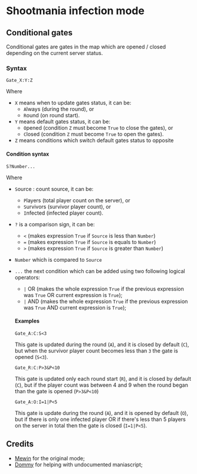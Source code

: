 # Shootmania infection mode

## Conditional gates
Conditional gates are gates in the map which are opened / closed depending on the current server status.
### Syntax
```
Gate_X:Y:Z
```
Where
- `X` means when to update gates status, it can be:
  - `A`lways (during the round), or
  - `R`ound (on round start).
- `Y` means default gates status, it can be:
  - `O`pened (condition `Z` must become `True` to close the gates), or
  - `C`losed (condition `Z` must become `True` to open the gates).
- `Z` means conditions which switch default gates status to opposite

#### Condition syntax
```
S?Number...
```
Where
- `S`ource : count source, it can be:
  - `P`layers (total player count on the server), or
  - `S`urvivors (survivor player count), or
  - `I`nfected (infected player count).
- `?` is a comparison sign, it can be:
  - `<` (makes expression `True` if `Source` is less than `Number`)
  - `=` (makes expression `True` if `Source` is equals to `Number`)
  - `>` (makes expression `True` if `Source` is greater than `Number`)
- `Number` which is compared to `Source`
- `...` the next condition which can be added using two following logical operators:
  - `|` OR (makes the whole expression `True` if the previous expression was `True` OR current expression is `True`);
  - `|` AND (makes the whole expression `True` if the previous expression was `True` AND current expression is `True`);
  
  #### Examples
  ```
  Gate_A:C:S<3
  ```
  This gate is updated during the round (`A`), and it is closed by default (`C`), but when the survivor player count becomes less than `3` the gate is opened (`S<3`).
  
  ```
  Gate_R:C:P>3&P<10
  ```
  This gate is updated only each round start (`R`), and it is closed by default (`C`), but if the player count was between 4 and 9 when the round began than the gate is opened (`P>3&P<10`)
  
  ```
  Gate_A:O:I=1|P<5
  ```
  This gate is update during the round (`A`), and it is opened by default (`O`), but if there is only one infected player OR if there's less than 5 players on the server in total then the gate is closed (`I=1|P<5`).
  
## Credits
- [Mewin](https://mewin.de/) for the original mode;
- [Dommy](https://github.com/domino54/) for helping with undocumented maniascript;
